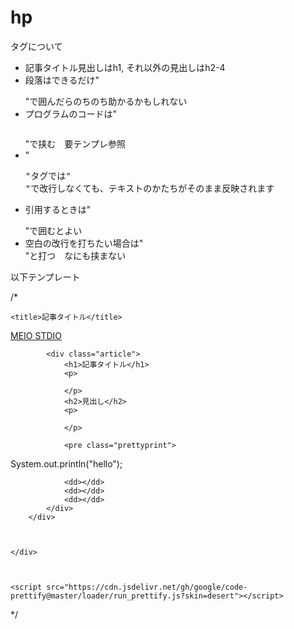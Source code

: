 # hp

タグについて

* 記事タイトル見出しはh1, それ以外の見出しはh2-4
* 段落はできるだけ"<p></p>"で囲んだらのちのち助かるかもしれない
* プログラムのコードは"<pre class="prettyprint"></pre>"で挟む　要テンプレ参照
* "<pre>"タグでは"<br>"で改行しなくても、テキストのかたちがそのまま反映されます
* 引用するときは"<blockquote></blockquote>"で囲むとよい
* 空白の改行を打ちたい場合は"<dd></dd>"と打つ　なにも挟まない


以下テンプレート

/*

<!DOCTYPE html>
<html lang="ja">

<head>
    <meta charset="UTF-8">
    <meta http-equiv="X-UA-Compatible" content="IE=edge">
    <meta name="viewport" content="width=device-width, initial-scale=1.0">
    <link rel="stylesheet" type="text/css" href="style.css">
    <link rel="preconnect" href="https://fonts.googleapis.com">
    <link rel="preconnect" href="https://fonts.gstatic.com" crossorigin>
    <link href="https://fonts.googleapis.com/css2?family=Zen+Kaku+Gothic+New:wght@300&display=swap" rel="stylesheet">



    <title>記事タイトル</title>



</head>

<body>
    <div class="wrapper">
        <div class="wh">
            <div class="head">
                <a href="../index.html">
                    <div class="rabel">MEIO STDIO</div>
                </a>
                <div class="dummy"></div>
            </div>


            <div class="article">
                <h1>記事タイトル</h1>
                <p>

                </p>
                <h2>見出し</h2>
                <p>
                    
                </p>

                <pre class="prettyprint">
System.out.println("hello");
</pre>









                <dd></dd>
                <dd></dd>
                <dd></dd>
            </div>
        </div>



    </div>



    <script src="https://cdn.jsdelivr.net/gh/google/code-prettify@master/loader/run_prettify.js?skin=desert"></script>

</body>

</html>

*/
